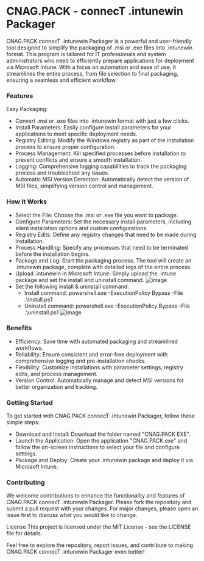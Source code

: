 # CNAG.PACK - connecT .intunewin Packager
CNAG.PACK connecT .intunewin Packager is a powerful and user-friendly tool designed to simplify the packaging of .msi or .exe files into .intunewin format. This program is tailored for IT professionals and system administrators who need to efficiently prepare applications for deployment via Microsoft Intune. With a focus on automation and ease of use, it streamlines the entire process, from file selection to final packaging, ensuring a seamless and efficient workflow.

### Features

Easy Packaging: 
- Convert .msi or .exe files into .intunewin format with just a few clicks. 
- Install Parameters: Easily configure install parameters for your applications to meet specific deployment needs.
- Registry Editing: Modify the Windows registry as part of the installation process to ensure proper configuration.
- Process Management: Kill specified processes before installation to prevent conflicts and ensure a smooth installation.
- Logging: Comprehensive logging capabilities to track the packaging process and troubleshoot any issues.
- Automatic MSI Version Detection: Automatically detect the version of MSI files, simplifying version control and management.

### How It Works
- Select the File: Choose the .msi or .exe file you want to package.
- Configure Parameters: Set the necessary install parameters, including silent installation options and custom configurations.
- Registry Edits: Define any registry changes that need to be made during installation.
- Process Handling: Specify any processes that need to be terminated before the installation begins.
- Package and Log: Start the packaging process. The tool will create an .intunewin package, complete with detailed logs of the entire process.
- Upload .intunewin in Microsoft Intune: Simply upload the .intune package and set the install and uninstall command.
 ![image](https://tech.tristantyson.com/assets/images/DeployPowerShellApp/selectIntunewinFile.gif)
- Set the following install & uninstall command.
  - Install command: powershell.exe -ExecutionPolicy Bypass -File .\install.ps1
  - Uninstall command: powershell.exe -ExecutionPolicy Bypass -File .\uninstall.ps1
   ![image](https://tech.tristantyson.com/assets/images/DeployPowerShellApp/program.png)

### Benefits

- Efficiency: Save time with automated packaging and streamlined workflows.
- Reliability: Ensure consistent and error-free deployment with comprehensive logging and pre-installation checks.
- Flexibility: Customize installations with parameter settings, registry edits, and process management.
- Version Control: Automatically manage and detect MSI versions for better organization and tracking.

### Getting Started

To get started with CNAG.PACK connecT .intunewin Packager, follow these simple steps:

- Download and Install: Download the folder named "CNAG.PACK EXE".
- Launch the Application: Open the application "CNAG.PACK.exe" and follow the on-screen instructions to select your file and configure settings.
- Package and Deploy: Create your .intunewin package and deploy it via Microsoft Intune.

### Contributing
We welcome contributions to enhance the functionality and features of CNAG.PACK connecT .intunewin Packager. Please fork the repository and submit a pull request with your changes. For major changes, please open an issue first to discuss what you would like to change.

License
This project is licensed under the MIT License - see the LICENSE file for details.

Feel free to explore the repository, report issues, and contribute to making CNAG.PACK connecT .intunewin Packager even better!
